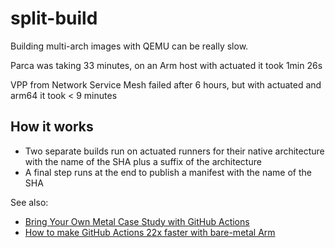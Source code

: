 # split-build

Building multi-arch images with QEMU can be really slow.

Parca was taking 33 minutes, on an Arm host with actuated it took 1min 26s

VPP from Network Service Mesh failed after 6 hours, but with actuated and arm64 it took < 9 minutes

## How it works

* Two separate builds run on actuated runners for their native architecture with the name of the SHA plus a suffix of the architecture
* A final step runs at the end to publish a manifest with the name of the SHA

See also:

* [Bring Your Own Metal Case Study with GitHub Actions](https://actuated.dev/blog/case-study-bring-your-own-bare-metal-to-actions)
* [How to make GitHub Actions 22x faster with bare-metal Arm](https://actuated.dev/blog/native-arm64-for-github-actions)
